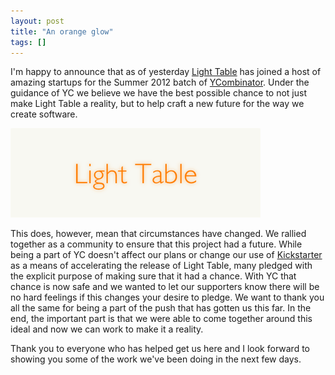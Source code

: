 ```yaml
---
layout: post
title: "An orange glow"
tags: []
---
```


I'm happy to announce that as of yesterday [Light Table][lt] has joined a host of amazing startups for the Summer 2012 batch of [YCombinator][yc]. Under the guidance of YC we believe we have the best possible chance to not just make Light Table a reality, but to help craft a new future for the way we create software.

![Light Table is a bit more orange](/images/lightable/orangelogosmaller.png)

This does, however, mean that circumstances have changed. We rallied together as a community to ensure that this project had a future. While being a part of YC doesn't affect our plans or change our use of [Kickstarter][ks] as a means of accelerating the release of Light Table, many pledged with the explicit purpose of making sure that it had a chance. With YC that chance is now safe and we wanted to let our supporters know there will be no hard feelings if this changes your desire to pledge. We want to thank you all the same for being a part of the push that has gotten us this far. In the end, the important part is that we were able to come together around this ideal and now we can work to make it a reality.

Thank you to everyone who has helped get us here and I look forward to showing you some of the work we've been doing in the next few days.

[yc]: http://ycombinator.com
[lt]: http://www.chris-granger.com/2012/04/12/light-table---a-new-ide-concept/
[ks]: http://www.kickstarter.com/projects/ibdknox/light-table
